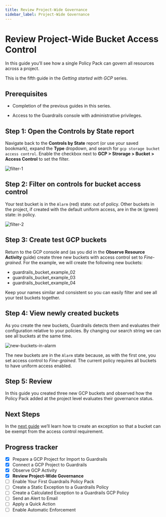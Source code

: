 ```yaml
---
title: Review Project-Wide Governance
sidebar_label: Project-Wide Governance
---
```



# Review Project-Wide Bucket Access Control

In this guide you’ll see how a single Policy Pack can govern all resources across a project.

This is the fifth guide in the *Getting started with GCP* series.

## Prerequisites

- Completion of the previous guides in this series.

- Access to the Guardrails console with administrative privileges.


## Step 1: Open the Controls by State report

Navigate back to the **Controls by State** report (or use your saved bookmark), expand the **Type** dropdown, and search for `gcp storage bucket access control`. Enable the checkbox next to **GCP > Strorage > Bucket > Access Control** to set the filter.

<p><img alt="filter-1" src="/images/docs/guardrails/getting-started/getting-started-gcp/review-project-wide/filter-1.png"/></p>

## Step 2: Filter on controls for bucket access control

Your test bucket is in the `Alarm` (red) state: out of policy. Other buckets in the project, if created with the default uniform access, are in the `OK` (green) state: in policy.

<p><img alt="filter-2" src="/images/docs/guardrails/getting-started/getting-started-gcp/review-project-wide/filter-2.png"/></p>

## Step 3: Create test GCP buckets

Return to the GCP console and (as you did in the **Observe Resource Activity** guide) create three new buckets with access control set to *Fine-grained*. For the example, we will create the following new buckets:

- guardrails_bucket_example_02
- guardrails_bucket_example_03
- guardrails_bucket_example_04

Keep your names similar and consistent so you can easily filter and see all your test buckets together.

## Step 4: View newly created buckets

As you create the new buckets, Guardrails detects them and evaluates their configuration relative to your policies. By changing our search string we can see all buckets at the same time.

<p><img alt="new-buckets-in-alarm" src="/images/docs/guardrails/getting-started/getting-started-gcp/review-project-wide/new-buckets-in-alarm.png"/></p>

The new buckets are in the `Alarm` state because, as with the first one, you set access control to *Fine-grained*. The current policy requires all buckets to have uniform access enabled.

## Step 5: Review

In this guide you created three new GCP buckets and observed how the Policy Pack added at the project level evaluates their governance status.


## Next Steps

In the [next guide](/guardrails/docs/getting-started/getting-started-gcp/create-static-exception) we’ll learn how to create an exception so that a bucket can be exempt from the access control requirement.  

## Progress tracker
- [x] Prepare a GCP Project for Import to Guardrails
- [x] Connect a GCP Project to Guardrails
- [x] Observe GCP Activity
- [x] **Review Project-Wide Governance**
- [ ] Enable Your First Guardrails Policy Pack
- [ ] Create a Static Exception to a Guardrails Policy
- [ ] Create a Calculated Exception to a Guardrails GCP Policy
- [ ] Send an Alert to Email
- [ ] Apply a Quick Action
- [ ] Enable Automatic Enforcement
